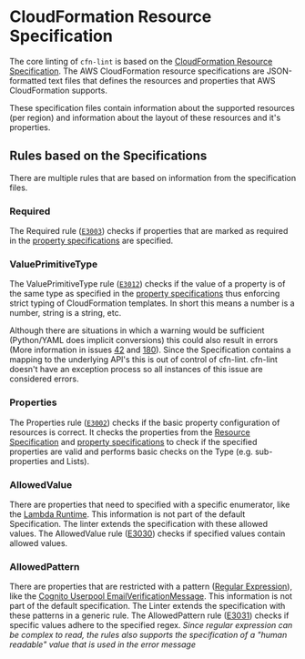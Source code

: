 # CloudFormation Resource Specification
The core linting of `cfn-lint` is based on the [CloudFormation Resource Specification](https://docs.aws.amazon.com/AWSCloudFormation/latest/UserGuide/cfn-resource-specification.html). The AWS CloudFormation resource specifications are JSON-formatted text files that defines the resources and properties that AWS CloudFormation supports.

These specification files contain information about the supported resources (per region) and information about the layout of these resources and it's properties.

## Rules based on the Specifications
There are multiple rules that are based on information from the specification files.

### Required
The Required rule ([`E3003`](/docs/rules.md#E3003)) checks if properties that are marked as required in the [property specifications](https://docs.aws.amazon.com/AWSCloudFormation/latest/UserGuide/cfn-resource-specification-format.html#cfn-resource-specification-format-propertytypes) are specified.

### ValuePrimitiveType
The ValuePrimitiveType rule ([`E3012`](/docs/rules.md#E3012)) checks if the value of a property is of the same type as specified in the [property specifications](https://docs.aws.amazon.com/AWSCloudFormation/latest/UserGuide/cfn-resource-specification-format.html#cfn-resource-specification-format-propertytypes) thus enforcing strict typing of CloudFormation templates. In short this means a number is a number, string is a string, etc.

Although there are situations in which a warning would be sufficient (Python/YAML does implicit conversions) this could also result in errors (More information in issues [42](https://github.com/aws-cloudformation/cfn-python-lint/issues/42) and [180](https://github.com/aws-cloudformation/cfn-python-lint/issues/180)). Since the Specification contains a mapping to the underlying API's this is out of control of cfn-lint. cfn-lint doesn't have an exception process so all instances of this issue are considered errors.

### Properties
The Properties rule ([`E3002`](/docs/rules.md#E3002)) checks if the basic property configuration of resources is correct. It checks the properties from the [Resource Specification](https://docs.aws.amazon.com/AWSCloudFormation/latest/UserGuide/cfn-resource-specification-format.html#cfn-resource-specification-format-resourcetype) and [property specifications](https://docs.aws.amazon.com/AWSCloudFormation/latest/UserGuide/cfn-resource-specification-format.html#cfn-resource-specification-format-propertytypes) to check if the specified properties are valid and performs basic checks on the Type (e.g. sub-properties and Lists).

### AllowedValue
There are properties that need to specified with a specific enumerator, like the [Lambda Runtime](https://docs.aws.amazon.com/lambda/latest/dg/API_CreateFunction.html#SSS-CreateFunction-request-Runtime). This information is not part of the default Specification.
The linter extends the specification with these allowed values. The AllowedValue rule ([E3030](/docs/rules.md#E3030)) checks if specified values contain allowed values.

### AllowedPattern
There are properties that are restricted with a pattern ([Regular Expression](https://en.wikipedia.org/wiki/Regular_expression)), like the [Cognito Userpool EmailVerificationMessage](https://docs.aws.amazon.com/cognito-user-identity-pools/latest/APIReference/API_CreateUserPool.html#CognitoUserPools-CreateUserPool-request-EmailVerificationMessage). This information is not part of the default specification.
The Linter extends the specification with these patterns in a generic rule. The AllowedPattern rule ([E3031](/docs/rules.md#E3031)) checks if specific values adhere to the specified regex.
*Since regular expression can be complex to read, the rules also supports the specification of a "human readable" value that is used in the error message*
